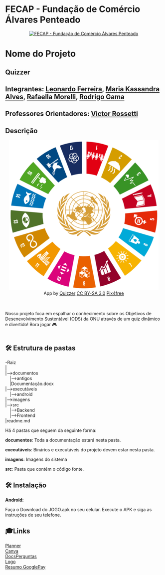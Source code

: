 # FECAP - Fundação de Comércio Álvares Penteado

<p align="center">
<a href= "https://www.fecap.br/"><img src="https://encrypted-tbn0.gstatic.com/images?q=tbn:ANd9GcRhZPrRa89Kma0ZZogxm0pi-tCn_TLKeHGVxywp-LXAFGR3B1DPouAJYHgKZGV0XTEf4AE&usqp=CAU" alt="FECAP - Fundação de Comércio Álvares Penteado" border="0"></a>
</p>

# Nome do Projeto

## Quizzer

## Integrantes: <a href="https://www.linkedin.com/in/leoonaardoferreira/">Leonardo Ferreira</a>, <a href="https://www.linkedin.com/in/victorbarq">Maria Kassandra Alves</a>, <a href="https://www.linkedin.com/in/victorbarq/">Rafaella Morelli</a>, <a href="https://www.linkedin.com/in/rodrigo-gama-b38705231/">Rodrigo Gama</a>
## Professores Orientadores: <a href="https://www.linkedin.com/in/victorbarq/">Victor Rossetti</a>

## Descrição

<p align="center">
<img src="https://github.com/2024-2-NCC3/Projeto4/blob/main/imagens/GlobalGoals1.png" alt="QuizzODS" border="0" width="480">
  <br>
  App by <a href="http://www.nyphotographic.com/">Quizzer</a> <a rel="license" href="https://creativecommons.org/licenses/by-sa/3.0/">CC BY-SA 3.0</a> <a href="http://pix4free.org/">Pix4free</a>
</p>


<br><br>
Nosso projeto foca em espalhar o conhecimento sobre os Objetivos de Desenevolvimento Sustentável (ODS) da ONU através de um quiz dinâmico e divertido! Bora jogar 🎮
<br><br>

## 🛠 Estrutura de pastas

-Raiz<br>
|<br>
|-->documentos<br>
  &emsp;|-->antigos<br>
  &emsp;|Documentação.docx<br>
|-->executáveis<br>
  &emsp;|-->android<br>
|-->imagens<br>
|-->src<br>
  &emsp;|-->Backend<br>
  &emsp;|-->Frontend<br>
|readme.md<br>

Há 4 pastas que seguem da seguinte forma:

<b>documentos</b>: Toda a documentação estará nesta pasta.

<b>executáveis</b>: Binários e executáveis do projeto devem estar nesta pasta.

<b>imagens</b>: Imagens do sistema

<b>src</b>: Pasta que contém o código fonte.

## 🛠 Instalação

<b>Android:</b>

Faça o Download do JOGO.apk no seu celular.
Execute o APK e siga as instruções de seu telefone.

## 🎓Links
<a href="https://planner.cloud.microsoft/edu.fecap.br/Home/PlanViews/wKtLc2P_WEipnEV6kVMm_mQADhkR?Type=PlanLink&Channel=Link&CreatedTime=638634971339250000" target="_blank">Planner</a>
<br>
<a href="https://www.canva.com/design/DAGSd5gdu5k/Piww_mvYm7RtYqAwP0lYAg/edit?utm_content=DAGSd5gdu5k&utm_campaign=designshare&utm_medium=link2&utm_source=sharebutton" target="_blank">Canva</a>
<br>
<a href="https://docs.google.com/document/d/1Vnd-YXqdxFB6-ElTUlrMPnP4a5rqIqM3aqzEuy8nBuI/edit?usp=sharing" target="_blank">DocsPerguntas</a>
<br>
<a href="https://www.canva.com/design/DAGTTiFJC3s/EIXa9GSsnHs2YGS_XbJCJg/edit?utm_content=DAGTTiFJC3s&utm_campaign=designshare&utm_medium=link2&utm_source=sharebutton" target="_blank">Logo</a>
<br>
<a href="https://docs.google.com/document/d/18spVZmcxFrc1rNuYewJgWxWCsiMkNCUW-EJzgvw94dA/edit?usp=sharing" target="_blank">Resumo GooglePay</a>
